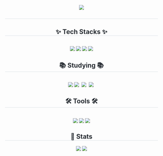 
<!--
**jeongin98/jeongin98** is a ✨ _special_ ✨ repository because its `README.md` (this file) appears on your GitHub profile.

Here are some ideas to get you started:

- 🔭 I’m currently working on ...
- 🌱 I’m currently learning ...
- 👯 I’m looking to collaborate on ...
- 🤔 I’m looking for help with ...
- 💬 Ask me about ...
- 📫 How to reach me: ...
- 😄 Pronouns: ...
- ⚡ Fun fact: ...
-->

<div align= "center">
    <img src="https://capsule-render.vercel.app/api?type=cylinder&color=0:cebaf3,100:bf96e8&height=120&text=Hi%20there👋%20I'm%20JeongIn&animation=fadeIn&fontColor=ffffff&fontSize=50" />
    </div>
    <div align= "center"> 
    <h2 style="border-bottom: 1px solid #d8dee4; color: #282d33;">  </h2>  
    <div style="font-weight: 700; font-size: 15px; text-align: center; color: #282d33;">  </div> 
    </div>
    <div align= "center">
    <h2 style="border-bottom: 1px solid #d8dee4; color: #282d33;"> ✨ Tech Stacks ✨ </h2> <br> 
    <div style="margin: 0 auto; text-align: center;" align= "center"> <img src="https://img.shields.io/badge/Javascript-F7DF1E?style=for-the-badge&logo=Javascript&logoColor=white">
          <img src="https://img.shields.io/badge/HTML5-E34F26?style=for-the-badge&logo=HTML5&logoColor=white">
          <img src="https://img.shields.io/badge/CSS3-1572B6?style=for-the-badge&logo=CSS3&logoColor=white">
          <img src="https://img.shields.io/badge/Python-3776AB?style=for-the-badge&logo=Python&logoColor=white">
          </div>
    <h2 style="border-bottom: 1px solid #d8dee4; color: #282d33;"> 📚 Studying 📚 </h2> <br>
    <div style="margin: 0 auto; text-align: center;" align= "center"> 
          <img src="https://img.shields.io/badge/React-61DAFB?style=for-the-badge&logo=React&logoColor=white">
          <img src="https://img.shields.io/badge/React%20Query-FF4154?style=for-the-badge&logo=react%20query&logoColor=white" />&nbsp
          <img src="https://img.shields.io/badge/styled--components-DB7093?style=for-the-badge&logo=styled-components&logoColor=ffd35b" />&nbsp
          <img src="https://img.shields.io/badge/redux-%23593d88.svg?style=for-the-badge&logo=redux&logoColor=white" />&nbsp
          </div>
    <h2 style="border-bottom: 1px solid #d8dee4; color: #282d33;"> 🛠️ Tools 🛠️ </h2> <br> 
    <div style="margin: 0 auto; text-align: center;" align= "center"> 
          <img src="https://img.shields.io/badge/Figma-F24E1E?style=for-the-badge&logo=Figma&logoColor=white">
          <img src="https://img.shields.io/badge/Git-F05032?style=for-the-badge&logo=Git&logoColor=white">
          <img src="https://img.shields.io/badge/Github-181717?style=for-the-badge&logo=Github&logoColor=white">
          </div>
    </div>
    <div align= "center"> 
    <h2 style="border-bottom: 1px solid #d8dee4; color: #282d33;"> 🏅 Stats </h2> <div align= "center"> <img src="https://github-readme-stats.vercel.app/api?username=jeongin98&bg_color=180,000000,&title_color=000000&text_color=000000"
         /> <img src="https://github-readme-stats.vercel.app/api/top-langs/?username=jeongin98&layout=compact&bg_color=180,000000,&title_color=000000&text_color=000000"
           /> </div> 
    </div>
    
